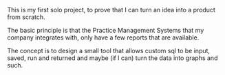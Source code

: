 This is my first solo project, to prove that I can turn an idea into a product from scratch.

The basic principle is that the Practice Management Systems that my company integrates with, only have a few reports that are available.

The concept is to design a small tool that allows custom sql to be input, saved, run and returned and maybe (if I can) turn the data into graphs and such.
